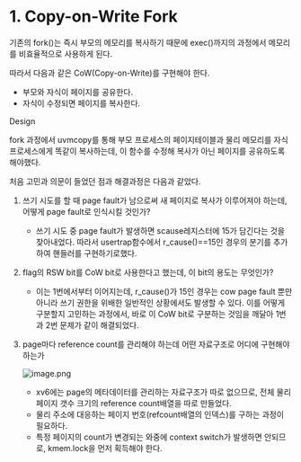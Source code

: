 # 1. Copy-on-Write Fork

기존의 fork()는 즉시 부모의 메모리를 복사하기 때문에 exec()까지의 과정에서 메모리를 비효율적으로 사용하게 된다.

따라서  다음과 같은 CoW(Copy-on-Write)를 구현해야 한다.

- 부모와 자식이 페이지를 공유한다.
- 자식이 수정되면 페이지를 복사한다.

Design

fork 과정에서 uvmcopy를 통해 부모 프로세스의 페이지테이블과 물리 메모리를 자식 프로세스에게 똑같이 복사하는데, 이 함수를 수정해 복사가 아닌 페이지를 공유하도록 해야했다.

처음 고민과 의문이 들었던 점과 해결과정은 다음과 같았다.

1. 쓰기 시도를 할 때 page fault가 남으로써 새 페이지로 복사가 이루어져야 하는데, 어떻게 page fault로 인식시킬 것인가?
    - 쓰기 시도 중 page fault가 발생하면 scause레지스터에 15가 담긴다는 것을 찾아내었다. 따라서 usertrap함수에서 r_cause()==15인 경우의 분기를 추가하여 핸들러를 구현하기로했다.
2. flag의 RSW bit를 CoW bit로 사용한다고 했는데, 이 bit의 용도는 무엇인가?
    - 이는 1번에서부터 이어지는데, r_cause()가 15인 경우는 cow page fault 뿐만 아니라 쓰기 권한을 위배한 일반적인 상황에서도 발생할 수 있다. 이를 어떻게 구분할지 고민하는 과정에서, 바로 이 CoW bit로 구분하는 것임을 깨달아 1번과 2번 문제가 같이 해결되었다.
3. page마다 reference count를 관리해야 하는데 어떤 자료구조로 어디에 구현해야 하는가
    
    ![image.png](attachment:588b52ad-352d-4162-b178-e7758aa2f70f:image.png)
    
    - xv6에는 page의 메타데이터를 관리하는 자료구조가 따로 없으므로, 전체 물리 페이지 갯수 크기의 reference  count배열을 따로 만들었다.
    - 물리 주소에 대응하는 페이지 번호(refcount배열의 인덱스)를 구하는 과정이 필요하다.
    - 특정 페이지의 count가 변경되는 와중에 context switch가 발생하면 안되므로, kmem.lock을 먼저 획득해야 한다.
